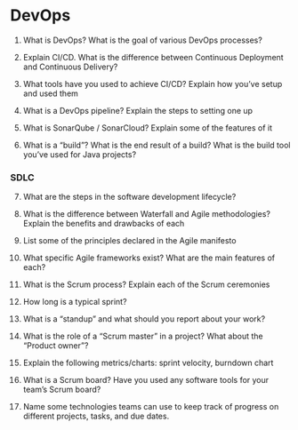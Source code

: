# DevOps

1.  What is DevOps? What is the goal of various DevOps processes?
    
2.  Explain CI/CD. What is the difference between Continuous Deployment and Continuous Delivery?
    
3.  What tools have you used to achieve CI/CD? Explain how you’ve setup and used them
    
4.  What is a DevOps pipeline? Explain the steps to setting one up
    
5.  What is SonarQube / SonarCloud? Explain some of the features of it
    
6.  What is a “build”? What is the end result of a build? What is the build tool you’ve used for Java projects?

### SDLC

7.  What are the steps in the software development lifecycle?
    
8.  What is the difference between Waterfall and Agile methodologies? Explain the benefits and drawbacks of each
    
9.  List some of the principles declared in the Agile manifesto
    
10.  What specific Agile frameworks exist? What are the main features of each?
    
11.  What is the Scrum process? Explain each of the Scrum ceremonies
    
12.  How long is a typical sprint?
    
13.  What is a “standup” and what should you report about your work?
    
14.  What is the role of a “Scrum master” in a project? What about the “Product owner”?
    
15.  Explain the following metrics/charts: sprint velocity, burndown chart
    
16.  What is a Scrum board? Have you used any software tools for your team’s Scrum board?

17.  Name some technologies teams can use to keep track of progress on different projects, tasks, and due dates.
